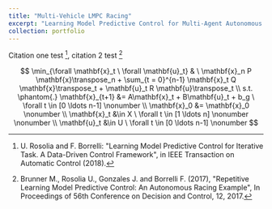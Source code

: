```yaml
---
title: "Multi-Vehicle LMPC Racing"
excerpt: "Learning Model Predictive Control for Multi-Agent Autonomous Racing <br/><img src='/images/LMPC_fpic.jpg'>"
collection: portfolio
---
```



Citation one test [^fn1], citation 2 test [^fn2]

$$ \min_{\forall \mathbf{x}_t \ \forall \mathbf{u}_t} & \  \mathbf{x}_n P \mathbf{x}\transpose_n + \sum_{t = 0}^{n-1} \mathbf{x}_t Q \mathbf{x}\transpose_t + \mathbf{u}_t R \mathbf{u}\transpose_t \\ 
    s.t. \phantom{.} \mathbf{x}_{t+1} &= A\mathbf{x}_t + B\mathbf{u}_t + b_g \ \forall t \in [0 \ldots n-1] \nonumber \\
    \mathbf{x}_0 &= \mathbf{x}_0 \nonumber \\
    \mathbf{x}_t &\in X \ \forall t \in [1 \ldots n] \nonumber \nonumber \\ 
    \mathbf{u}_t &\in U \ \forall t \in [0 \ldots n-1] \nonumber  $$

[^fn1]: U. Rosolia and F. Borrelli: "Learning Model Predictive Control for Iterative Task. A Data-Driven Control Framework", in IEEE Transaction on Automatic Control (2018).

[^fn2]: Brunner M., Rosolia U., Gonzales J. and Borrelli F. (2017), "Repetitive Learning Model Predictive Control: An Autonomous Racing Example", In Proceedings of 56th Conference on Decision and Control, 12, 2017.